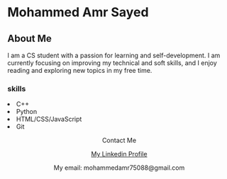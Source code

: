  <h1>Mohammed Amr Sayed</h1>
 <h2>About Me</h2>
 <p>I am a CS student with a passion for learning and self-development. I am currently focusing on improving my technical and soft skills, and I enjoy reading and exploring new topics in my free time.</p>
<h3>skills</h3>
 <li>C++</li>
 <li>Python</li>
 <li>HTML/CSS/JavaScript</li>
 <li>Git</li>
<div align="center">
<p>Contact Me</p>
<a href="https://www.linkedin.com/in/mohammed-amr-b02b011b1/" target="_blank">My Linkedin Profile</a>
<p> My email: mohammedamr75088@gmail.com </p>
</div>
